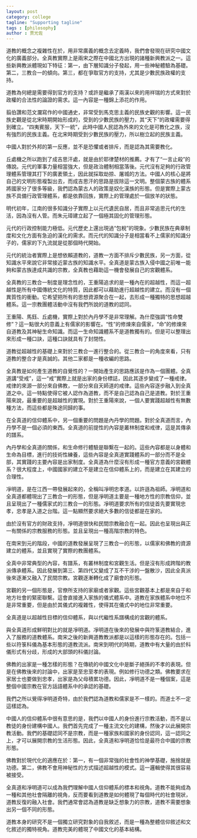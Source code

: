 ```yaml
---
layout: post
category: college
tagline: "Supporting tagline"
tags : [philosophy]
author : 贾光佐
---
```


道教的概念之複雜性在於，用非常廣義的概念去定義時，我們會發現在研究中國文化的廣義部分。全真教實際上是兩宋之際在中國北方出現的諸種新興教派之一。這些新興教派體現如下特征：第一，由下層知識分子發起，用一些神秘體驗為基礎。第二，三教合一的傾向。第三，都在爭取官方的支持，尤其是少數民族政權的支持。

道教為何總是需要得到官方的支持？或許是繼承了兩漢以來的用祥瑞的方式來對於政權的合法性的論證的需求。這一內容是一種錦上添花的作用。

翦伯讚和范文瀾寫作的中國通史，非常受到馬克思主義的民族史觀的影響。這一民族史觀是從北宋時期開始形成的，受到的少數民族的壓力，其“天下”的政權需要得到確立。“四夷賓服，天下一統”，此時中國人民認為外來的文化是可教化之族，沒有強烈的民族主義。在北宋時期受到少數民族的壓力，所以樹立起的民族主義。

中國人對於外邦的第一反應，並不是恐懼或者排斥，而是認為其需要教化。

丘處機之所以跑到了成吉思汗處，就是由於耶律楚材的推薦。才有了“一言止殺”的傳說。元代的軍事力量相當強大，但是政治體制相當落後。元代沒有足夠的行政管理體系管理其打下的廣袤領土，因此就採取劫掠、屠城的方法。中國人的核心是將自己的文明形態複製出去，而成吉思汗的思路是拔除這一文明。整個蒙古族的體系將國家分了很多等級，我們認為蒙古人的政策是奴化漢族的形態。但是實際上蒙古族不具備行政管理體系，都是依靠回族，實際上的管理處於一個放羊的狀態。

明代初年，江南的很多知識分子實際上以元代遺民自居，而且非常追思元代的生活，因為沒有人管。而朱元璋建立起了一個極其固化的管理形態。

元代的行政控制能力極低。元代歷史上還出現過“包稅”的現象。少數民族在典章制度和文化方面有急迫的漢化的需求。而元代的知識分子是相當看不上儒家的知識分子的，儒家的下九流就是從那個時代開始。

元代的統治者實際上是想依賴道教的，道教一方面不排斥少數民族，另一方面，從知識水平來說它非常接近蒙古族的知識水平。全真道是蒙古族入侵中國之前唯一能夠和蒙古族達成共識的宗教，全真教也藉助這一機會發展自己的宮觀體系。

全真教的三教合一制度是理念性的，王重陽追求的是一種內在的超越性，而這一超越性是所有中國傳統文化的特質，因此都可以藉助進行超越性的建立。而沒有一個異質性的衝動。它希望把所有的思想資源聚合在一起，去形成一種獨特的思想超越體系。這一宗教團體活動中沒有我們所說的道教的認同。

王重陽、馬鈺、丘處機，實際上對於內丹學不是非常理解。為什麼強調“性命雙修”？這一點很大的意義上有儒家的影響在。“性”的修煉來自儒家，“命”的修煉來自道教及其神秘生命知識。而這一生命知識體系不是道教獨有的。但是可以整理出來形成一種口訣，這種口訣就具有了封閉性。

道教從超越性的基礎上來對於三教合一進行整合的。從三教合一的角度來看，只有道教的整合才是真誠的。其他二家都是一種收編的思路。

全真教是如何產生道教的自覺性的？一開始產生的思路應該是作為一個團體。全真道講“受戒”，這一“戒”實際上就是出家的身份標誌，因此其逐步變成了一種戒律。戒律的來源一部分來自佛教，一部分來自天師道的戒律。這些內容逐步融入到全真道之中。這一特點使得它被人認作為道教，而不是自己認為自己是道教。對於王重陽來說，最重要的是超越性的實現。對於王重陽來說，一個人要實踐超越性有無數種方法，而這些都是殊途同歸的事。

在全真道的信仰體系中，另一個重要的問題是內丹學的問題。對於全真道而言，內丹學不是一個必須的東西。全真道的前提性的內容是叢林制度和戒律，這是其傳承的譜系。

內丹學和全真道的關係，和生命修行體驗是聯繫在一起的。這些內容都是以身體和生命為目標，進行的技術性練養，這些內容是全真道實踐體系的一部分而不是全部，其實踐的主要內容是出家制度。全真道為什麼沒有形成一種官方意義的宮觀體系？很大程度上，中國國家的建立不是建立在信仰體系上的，而是建立在其建立的合理性。

凈明道，是在江西一帶發展起來的，全稱叫凈明忠孝道。以許遜為祖師。凈明道和全真道都體現出了三教合一的形態，但是凈明道主要是一種地方性的宗教信仰，並且呈現出了一種儒家式的三教合一的形態。凈明道要求所有的信徒首先要實現忠孝，忠孝是入道之台階。這一點顯然要求絕大多數的信徒都是在家的。

由於沒有官方的財政支持，凈明道很快和民間宗教融合在一起。因此也呈現出與正一有關係的宗教服務的形態。並且呈現出一種高階宗教的特色。

在南宋到元的階段，中國的道教發展呈現了三教合一的形態，以儒家和佛教的資源建立的體系，並且實現了實際的教團體系。

全真中非常典型的內容，有譜系，有叢林制度和宮觀生活。但是沒有形成跨階的教派傳承體系。因此發展到第三、第四代又變成了互不干涉的一盤散沙，因此全真派後來逐漸又融入了民間宗教。宮觀逐漸轉化成了廟會的形態。

宮觀的另一個形態是，官僚所支持的家廟或者家觀。這些宮觀基本上都是來自于和地方社會的緊密聯繫。這會直接進入家族的儀式體系中。道教在家族體系中地位不是非常重要，但是由於其儀式的複雜性，使得其在儀式中的地位非常重要。

全真道是以超越性目標的信仰體系，與以代繼性系譜構成的宮觀的體系。

與全真道形成鮮明對比的就是凈明道。凈明道在後來的發展中與符箓道教結合，進入了服務的道教體系。南宋之後的新興道教教派都是以這樣的形態存在的。包括一些以符箓科儀為基本形態的道教流派。南宋到明代的時期，道教中有大量的由於科儀形式有分歧，形成的大部頭的科儀討論。

佛教的出家是一種怎樣的形態？在傳統的中國文化中是斷子絕孫的不孝的表現。但是在佛教後來的討論中，出家是至忠至孝的表現。例如修行功德之類。佛教要求在家居士也要做到忠孝，出家是為父母積累功德。因此，凈明道不是一種個案，這是整個中國宗教在官方話語體系中的承認的基礎。

我們之所以覺得凈明道奇特，由於我們認為道教和儒家是不一樣的。而道士不一定這樣認為。

中國人的信仰體系中很有意思的是，我們以中國人的身份進行宗教活動，而不是以教徒的身份建構中國人。我們首先完成了一種主流文化的建構，然後才以此展開宗教活動。我們的基礎認同不是宗教，而是一種家族和國家的身份認同，這一認同之上，才可以展開宗教的生活形態。因此，全真道和凈明道恰恰是最符合中國的宗教形態。

佛教對於現代化的適應在於：第一，有一個非常強的社會性的神學基礎，施捨就是功德。第二，佛教不會用神秘性的方式描述超越性的模式。這一邏輯使得其很容易被接受。

全真道和凈明道可以成為我們理解中國人信仰體系的標本和視角。道教不能夠成為一種和其他社會隔離的視角，反而要看到道教是如何體現了每個時代的社會現狀，道教反復的融入社會。我們通常會認為道教是缺乏想象力的宗教，道教不需要想象出另一個不同的形態。

道教本身的研究不是一個獨立研究對象的自我敘述，而是一種為整體信仰敘述和文化敘述的獨特視角。道教完美的體現了中國文化的基本結構。